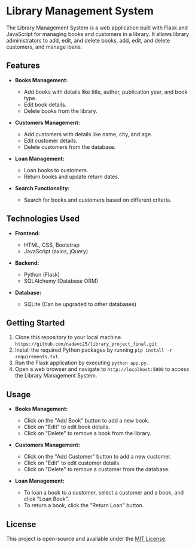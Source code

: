 # Library Management System

The Library Management System is a web application built with Flask and JavaScript for managing books and customers in a library. It allows library administrators to add, edit, and delete books, add, edit, and delete customers, and manage loans.

## Features

- **Books Management:**
  - Add books with details like title, author, publication year, and book type.
  - Edit book details.
  - Delete books from the library.

- **Customers Management:**
  - Add customers with details like name, city, and age.
  - Edit customer details.
  - Delete customers from the database.

- **Loan Management:**
  - Loan books to customers.
  - Return books and update return dates.

- **Search Functionality:**
  - Search for books and customers based on different criteria.

## Technologies Used

- **Frontend:**
  - HTML, CSS, Bootstrap
  - JavaScript (axios, jQuery)
  
- **Backend:**
  - Python (Flask)
  - SQLAlchemy (Database ORM)
  
- **Database:**
  - SQLite (Can be upgraded to other databases)

## Getting Started

1. Clone this repository to your local machine. `https://github.com/nadavc25/library_project_final.git`
2. Install the required Python packages by running `pip install -r requirements.txt`.
3. Run the Flask application by executing `python app.py`.
4. Open a web browser and navigate to `http://localhost:5000` to access the Library Management System.

## Usage

- **Books Management:**
  - Click on the "Add Book" button to add a new book.
  - Click on "Edit" to edit book details.
  - Click on "Delete" to remove a book from the library.

- **Customers Management:**
  - Click on the "Add Customer" button to add a new customer.
  - Click on "Edit" to edit customer details.
  - Click on "Delete" to remove a customer from the database.

- **Loan Management:**
  - To loan a book to a customer, select a customer and a book, and click "Loan Book".
  - To return a book, click the "Return Loan" button.

## License

This project is open-source and available under the [MIT License](LICENSE).

